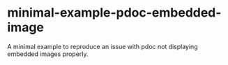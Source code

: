 # minimal-example-pdoc-embedded-image
A minimal example to reproduce an issue with pdoc not displaying embedded images properly.
